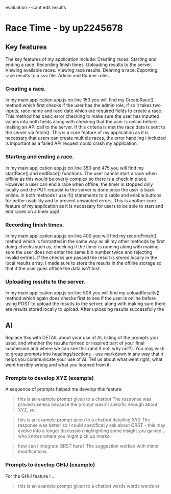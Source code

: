 evaluation
--cant edit results 

# Race Time - by up2245678
## Key features
The key features of my application include:
Creating races.
Starting and ending a race.
Recording finish times.
Uploading results to the server.
Viewing available races.
Viewing race results.
Deleting a race.
Exporting race results to a csv file.
Admin and Runner roles.


### Creating a race.
In my main application app.js on line 153 you will find my CreateRace() method which first checks if the user has the admin role, if so it takes two inputs, race name and race date
which are required fields to create a race. This method has basic error checking to make sure the user has inputted values into both fields along with checking that the user is online
before making an API call to the server. If this criteria is met the race data is sent to the server via fetch().
This is a core feature of my application as it is necessary that users can create multiple races, the error handling i included is important as a failed API request could crash my application. 


### Starting and ending a race.
In my main application app.js on line 350 and 475 you will find my startRace() and endRace() functions. The user cannot start a race when offline as this would be overly complex so there is a check in place. However a user can end a race when offline, the timer is stopped only locally and the PUT request to the server is done once the user is back online. In both methods I use if() statements to disable and enable buttons for better usability and to prevent unwanted errors.
This is another core feature of my application as it is necessary for users to be able to start and end races on a timer app!


### Recording finish times.
In my main application app.js on line 400 you will find my recordFinish() method which is formatted in the same way as all my other methods by first doing checks such as, checking if the timer is running along with making sure the user does not enter the same bib number twice and rejecting invalid entries. If the checks are passed the result is stored locally in the local results array. I made sure to store the results in the offline storage so that if the user goes offline the data isn't lost.


### Uploading results to the server.
In my main application app.js on line 508 you will find my uploadResults() method which again does checks first to see if the user is online before using POST to upload the results to the server, along with making sure there are results stored locally to upload. After uploading results successfully the 












## AI
Replace this with DETAIL about your use of AI, listing of the prompts you used, and whether the results formed or inspired part of your final submission and where we can see this (and if not, why not?). You may wish to group prompts into headings/sections - use markdown in any way that it helps you communicate your use of AI.  Tell us about what went right,  what went horribly wrong and what you learned from it.

### Prompts to develop XYZ (example)
A sequence of prompts helped me develop this feature:

>  this is an example prompt given to a chatbot
The response was proved useless because the prompt wasn't specific enough about XYZ, so:

>  this is an example prompt given to a chatbot detailing XYZ
The response was better so I could specifically ask about QRST - this may evolve into a longer discussion highlighting some insight you gained… who knows where you might pick up marks!

>  how can I integrate QRST here?
The suggestion worked with minor modifications.

### Prompts to develop GHIJ (example)
For the GHIJ feature I ...

>  this is an example prompt given to a chatbot
words words words et
